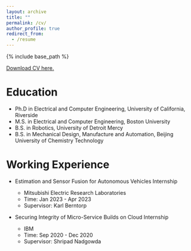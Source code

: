 ```yaml
---
layout: archive
title: ""
permalink: /cv/
author_profile: true
redirect_from:
  - /resume
---
```


{% include base_path %}

<u><a href="https://github.com/zhangyanyu0722/yanyu_cv/main/CV.pdf">Download CV here.</a></u>
<br/>

Education
======
* Ph.D in Electrical and Computer Engineering, University of California, Riverside
* M.S. in Electrical and Computer Engineering, Boston University
* B.S. in Robotics, University of Detroit Mercy
* B.S. in Mechanical Design, Manufacture and Automation, Beijing University of Chemistry Technology
  
Working Experience
======
* Estimation and Sensor Fusion for Autonomous Vehicles Internship
  * Mitsubishi Electric Research Laboratories
  * Time: Jan 2023 - Apr 2023
  * Supervisor: Karl Berntorp

* Securing Integrity of Micro-Service Builds on Cloud Internship
  * IBM
  * Time: Sep 2020 - Dec 2020
  * Supervisor: Shripad Nadgowda
